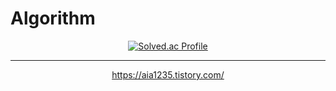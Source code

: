 # Algorithm

<div align="center">

  [![Solved.ac Profile](http://mazassumnida.wtf/api/v2/generate_badge?boj=aia1235)](https://solved.ac/aia1235)

</div>

---

<div align="center">
  
  https://aia1235.tistory.com/
  
</div>

